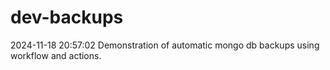 # dev-backups
2024-11-18 20:57:02 Demonstration of automatic mongo db backups using workflow and actions.
